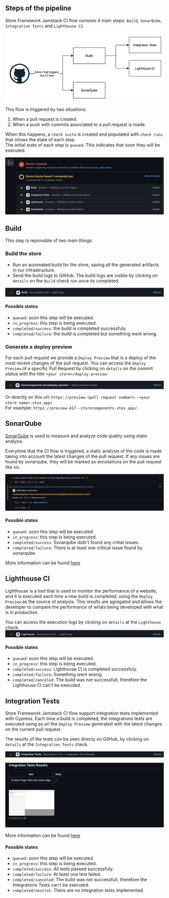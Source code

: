 ## Steps of the pipeline
Store Framework Jamstack CI flow consists 4 main steps: `Build`, `SonarQube`, `Integration Tests` and `Lighthouse CI`. 

![Store Framework Jamstack CI flow](./../images/ci_flow.png)


This flow is triggered by two situations:
1. When a pull request is created.
2. When a push with commits associated to a pull request is made.

When this happens, a `check suite` is created and populated with `check runs` that shows the state of each step.  
The initial state of each step is `queued`. This indicates that soon they will be executed.

![Store Framework Jamstack CI checks](./../images/queued_check_runs.png)


## Build

This step is reponsible of two main things:

### Build the store
- Run an automated build for the store, saving all the generated artifacts in our infrastructure.
- Send the build logs to GitHub.
The build logs are visible by clicking on `details` on the `Build` check run once its completed.

![Store Framework Jamstack CI build check completed](./../images/build_check_completed.png)


#### Possible states
- `queued`: soon this step will be executed.
- `in_progress`: this step is being executed.
- `completed/success`: the build is completed successfuly.
- `completed/failure`: the build is completed but something went wrong.

### Generate a deploy preview 
For each pull request we provide a `Deploy Preview` that is a deploy of the most recent changes of the pull request.
You can access the `Deploy Preview` of a specific Pull Request by clicking on `details` on the commit status with the title `<your store>/deploy-preview`:  

![Store Framework Jamstack CI deploy preview commit status](./../images/deploy_preview_commit_status.png)

Or directly on this url: `https://preview-<pull request number>--<your store name>.vtex.app/`.  
For example: `https://preview-417--storecomponents.vtex.app/`.


## SonarQube

[SonarQube](sonarqube.md) is used to measure and analyze code quality using static analysis.

Everytime that the CI flow is triggered, a static analysis of the code is made taking into account the latest changes of the pull request. If any issues are found by sonarqube, they will be marked as annotations on the pull request like so:

![Store Framework Jamstack CI sonarqube annotations](./../images/sonarqube_annotation.png)

#### Possible states
- `queued`: soon this step will be executed.
- `in_progress`: this step is being executed.
- `completed/success`: Sonarqube didn't found any critial issues.
- `completed/failure`: There is at least one critical issue found by sonarqube.

More information can be found [here](./sonarqube.md)

## Lighthouse CI

Lighthouse is a tool that is used to monitor the performance of a website, and it is executed each time a new build is completed, using the `Deploy Preview` as the source of analysis. This results are agregated and allows the developer to compare the performance of whats being developed with what is in production.  

You can access the execution logs by clicking on `details` at the `Lighthouse` check.  
![Store Framework Jamstack CI lhci check completed](./../images/lhci_check_completed.png)

#### Possible states
- `queued`: soon this step will be executed.
- `in_progress`: this step is being executed.
- `completed/success`: Lighthouse CI is completed successfuly.
- `completed/failure`: Something went wrong.
- `completed/canceled`: The build was not successfull, therefore the Lighthouse CI can't be executed.


## Integration Tests

Store Framework Jamstack CI flow support integration tests implemented with Cypress.
Each time a build is completed, the integrations tests are executed using as url the `Deploy Preview` generated with the latest changes on the current pull request.

The results of the tests can be seen directy on GitHub, by clicking on `details` at the `Integration Tests` check.

![Store Framework Jamstack CI integration tests check completed](./../images/integration_tests_check_completed.png)

![Store Framework Jamstack CI integration tests results](./../images/integration_tests_results.png)

More information can be found [here](./e2e-testing.md)

#### Possible states
- `queued`: soon this step will be executed.
- `in_progress`: this step is being executed.
- `completed/success`: All tests passed successfuly.
- `completed/failure`: At least one test failed.
- `completed/canceled`: The build was not successfull, therefore the Integrations Tests can't be executed.
- `completed/neutral`: There are no integration tests implemented.
